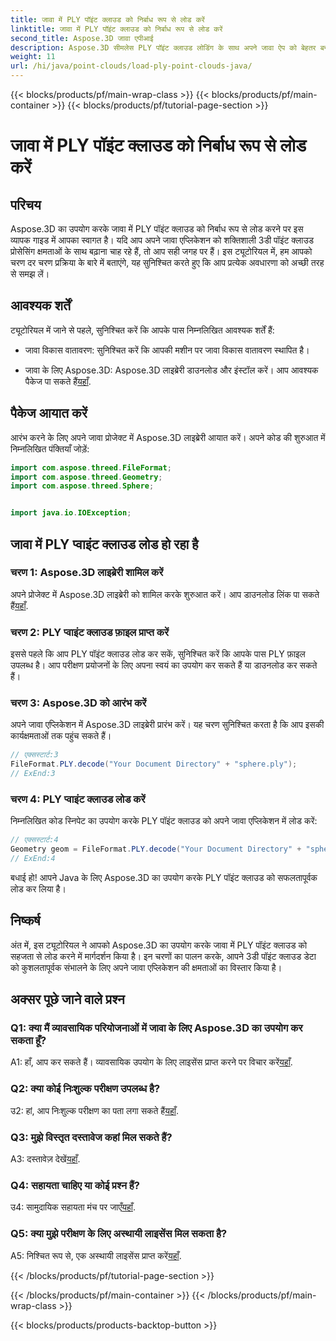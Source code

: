 ```yaml
---
title: जावा में PLY पॉइंट क्लाउड को निर्बाध रूप से लोड करें
linktitle: जावा में PLY पॉइंट क्लाउड को निर्बाध रूप से लोड करें
second_title: Aspose.3D जावा एपीआई
description: Aspose.3D सीमलेस PLY पॉइंट क्लाउड लोडिंग के साथ अपने जावा ऐप को बेहतर बनाएं। चरण-दर-चरण मार्गदर्शिका, अक्सर पूछे जाने वाले प्रश्न और सहायता।
weight: 11
url: /hi/java/point-clouds/load-ply-point-clouds-java/
---
```


{{< blocks/products/pf/main-wrap-class >}}
{{< blocks/products/pf/main-container >}}
{{< blocks/products/pf/tutorial-page-section >}}

# जावा में PLY पॉइंट क्लाउड को निर्बाध रूप से लोड करें

## परिचय

Aspose.3D का उपयोग करके जावा में PLY पॉइंट क्लाउड को निर्बाध रूप से लोड करने पर इस व्यापक गाइड में आपका स्वागत है। यदि आप अपने जावा एप्लिकेशन को शक्तिशाली 3डी पॉइंट क्लाउड प्रोसेसिंग क्षमताओं के साथ बढ़ाना चाह रहे हैं, तो आप सही जगह पर हैं। इस ट्यूटोरियल में, हम आपको चरण दर चरण प्रक्रिया के बारे में बताएंगे, यह सुनिश्चित करते हुए कि आप प्रत्येक अवधारणा को अच्छी तरह से समझ लें।

## आवश्यक शर्तें

ट्यूटोरियल में जाने से पहले, सुनिश्चित करें कि आपके पास निम्नलिखित आवश्यक शर्तें हैं:

- जावा विकास वातावरण: सुनिश्चित करें कि आपकी मशीन पर जावा विकास वातावरण स्थापित है।

-  जावा के लिए Aspose.3D: Aspose.3D लाइब्रेरी डाउनलोड और इंस्टॉल करें। आप आवश्यक पैकेज पा सकते हैं[यहाँ](https://releases.aspose.com/3d/java/).

## पैकेज आयात करें

आरंभ करने के लिए अपने जावा प्रोजेक्ट में Aspose.3D लाइब्रेरी आयात करें। अपने कोड की शुरुआत में निम्नलिखित पंक्तियाँ जोड़ें:

```java
import com.aspose.threed.FileFormat;
import com.aspose.threed.Geometry;
import com.aspose.threed.Sphere;


import java.io.IOException;
```

## जावा में PLY प्वाइंट क्लाउड लोड हो रहा है

### चरण 1: Aspose.3D लाइब्रेरी शामिल करें

 अपने प्रोजेक्ट में Aspose.3D लाइब्रेरी को शामिल करके शुरुआत करें। आप डाउनलोड लिंक पा सकते हैं[यहाँ](https://releases.aspose.com/3d/java/).

### चरण 2: PLY प्वाइंट क्लाउड फ़ाइल प्राप्त करें

इससे पहले कि आप PLY पॉइंट क्लाउड लोड कर सकें, सुनिश्चित करें कि आपके पास PLY फ़ाइल उपलब्ध है। आप परीक्षण प्रयोजनों के लिए अपना स्वयं का उपयोग कर सकते हैं या डाउनलोड कर सकते हैं।

### चरण 3: Aspose.3D को आरंभ करें

अपने जावा एप्लिकेशन में Aspose.3D लाइब्रेरी प्रारंभ करें। यह चरण सुनिश्चित करता है कि आप इसकी कार्यक्षमताओं तक पहुंच सकते हैं।

```java
// एक्सस्टार्ट:3
FileFormat.PLY.decode("Your Document Directory" + "sphere.ply");
// ExEnd:3
```

### चरण 4: PLY प्वाइंट क्लाउड लोड करें

निम्नलिखित कोड स्निपेट का उपयोग करके PLY पॉइंट क्लाउड को अपने जावा एप्लिकेशन में लोड करें:

```java
// एक्सस्टार्ट:4
Geometry geom = FileFormat.PLY.decode("Your Document Directory" + "sphere.ply");
// ExEnd:4
```

बधाई हो! आपने Java के लिए Aspose.3D का उपयोग करके PLY पॉइंट क्लाउड को सफलतापूर्वक लोड कर लिया है।

## निष्कर्ष

अंत में, इस ट्यूटोरियल ने आपको Aspose.3D का उपयोग करके जावा में PLY पॉइंट क्लाउड को सहजता से लोड करने में मार्गदर्शन किया है। इन चरणों का पालन करके, आपने 3डी पॉइंट क्लाउड डेटा को कुशलतापूर्वक संभालने के लिए अपने जावा एप्लिकेशन की क्षमताओं का विस्तार किया है।

## अक्सर पूछे जाने वाले प्रश्न

### Q1: क्या मैं व्यावसायिक परियोजनाओं में जावा के लिए Aspose.3D का उपयोग कर सकता हूँ?

 A1: हाँ, आप कर सकते हैं। व्यावसायिक उपयोग के लिए लाइसेंस प्राप्त करने पर विचार करें[यहाँ](https://purchase.aspose.com/buy).

### Q2: क्या कोई निःशुल्क परीक्षण उपलब्ध है?

 उ2: हां, आप निःशुल्क परीक्षण का पता लगा सकते हैं[यहाँ](https://releases.aspose.com/).

### Q3: मुझे विस्तृत दस्तावेज कहां मिल सकते हैं?

A3: दस्तावेज़ देखें[यहाँ](https://reference.aspose.com/3d/java/).

### Q4: सहायता चाहिए या कोई प्रश्न हैं?

 उ4: सामुदायिक सहायता मंच पर जाएँ[यहाँ](https://forum.aspose.com/c/3d/18).

### Q5: क्या मुझे परीक्षण के लिए अस्थायी लाइसेंस मिल सकता है?

 A5: निश्चित रूप से, एक अस्थायी लाइसेंस प्राप्त करें[यहाँ](https://purchase.aspose.com/temporary-license/).

{{< /blocks/products/pf/tutorial-page-section >}}

{{< /blocks/products/pf/main-container >}}
{{< /blocks/products/pf/main-wrap-class >}}

{{< blocks/products/products-backtop-button >}}
